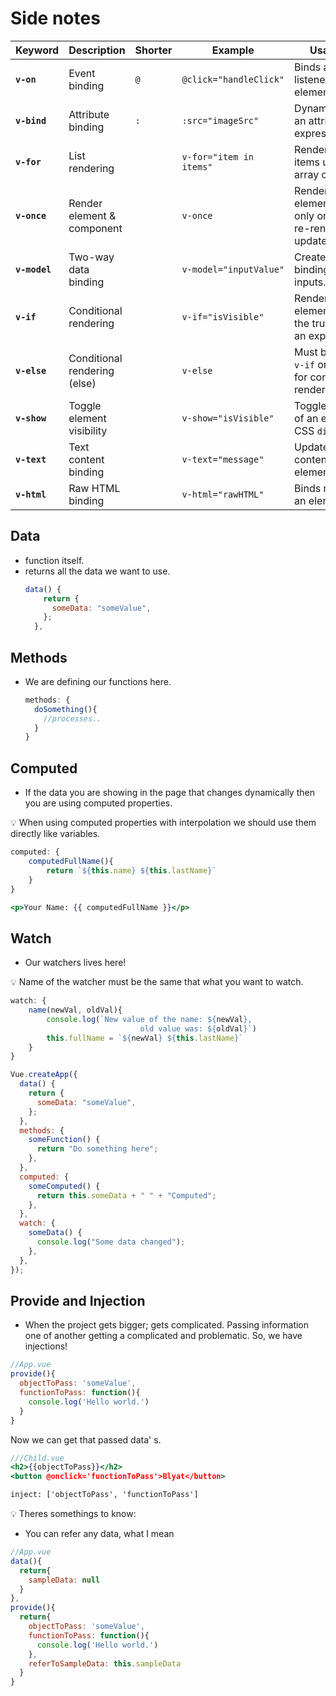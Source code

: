# Side notes

| **Keyword**   | **Description**              | **Shorter** | **Example**             | **Usage/Notes**                                                            |
| ------------- | ---------------------------- | ----------- | ----------------------- | -------------------------------------------------------------------------- |
| **`v-on`**    | Event binding                | `@`         | `@click="handleClick"`  | Binds an event listener to an element.                                     |
| **`v-bind`**  | Attribute binding            | `:`         | `:src="imageSrc"`       | Dynamically binds an attribute to an expression.                           |
| **`v-for`**   | List rendering               |             | `v-for="item in items"` | Renders a list of items using an array or object.                          |
| **`v-once`**  | Render element & component   |             | `v-once`                | Renders the element/component only once. Prevents re-rendering on updates. |
| **`v-model`** | Two-way data binding         |             | `v-model="inputValue"`  | Creates a two-way binding on form inputs.                                  |
| **`v-if`**    | Conditional rendering        |             | `v-if="isVisible"`      | Renders the element based on the truthy value of an expression.            |
| **`v-else`**  | Conditional rendering (else) |             | `v-else`                | Must be used after `v-if` or `v-else-if` for conditional rendering.        |
| **`v-show`**  | Toggle element visibility    |             | `v-show="isVisible"`    | Toggles the display of an element via CSS `display`.                       |
| **`v-text`**  | Text content binding         |             | `v-text="message"`      | Updates the text content of an element.                                    |
| **`v-html`**  | Raw HTML binding             |             | `v-html="rawHTML"`      | Binds raw HTML to an element.                                              |

## Data

- function itself.
- returns all the data we want to use.
  ```jsx
  data() {
      return {
        someData: "someValue",
      };
    },
  ```

## Methods

- We are defining our functions here.
  ```jsx
  methods: {
    doSomething(){
      //processes..
    }
  }
  ```

## Computed

- If the data you are showing in the page that changes dynamically then you are using computed properties.

<aside>
💡 When using computed properties with interpolation we should use them directly like variables.

</aside>

```jsx
computed: {
	computedFullName(){
		return `${this.name} ${this.lastName}`
	}
}

<p>Your Name: {{ computedFullName }}</p>
```

## Watch

- Our watchers lives here!

<aside>
💡 Name of the watcher must be the same that what you want to watch.
</aside>

```jsx
watch: {
	name(newVal, oldVal){
		console.log(`New value of the name: ${newVal},
                             old value was: ${oldVal}`)
		this.fullName = `${newVal} ${this.lastName}`
	}
}
```

```jsx
Vue.createApp({
  data() {
    return {
      someData: "someValue",
    };
  },
  methods: {
    someFunction() {
      return "Do something here";
    },
  },
  computed: {
    someComputed() {
      return this.someData + " " + "Computed";
    },
  },
  watch: {
    someData() {
      console.log("Some data changed");
    },
  },
});
```

## Provide and Injection

- When the project gets bigger; gets complicated. Passing information one of another getting a complicated and problematic. So, we have injections!

```jsx
//App.vue
provide(){
  objectToPass: 'someValue',
  functionToPass: function(){
    console.log('Hello world.')
  }
}
```

Now we can get that passed data' s.

```jsx
///Child.vue
<h2>{{objectToPass}}</h2>
<button @onclick='functionToPass'>Blyat</button>

inject: ['objectToPass', 'functionToPass']
```

💡 Theres somethings to know:

- You can refer any data, what I mean

```jsx
//App.vue
data(){
  return{
    sampleData: null
  }
},
provide(){
  return{
    objectToPass: 'someValue',
    functionToPass: function(){
      console.log('Hello world.')
    },
    referToSampleData: this.sampleData
  }
}
```
